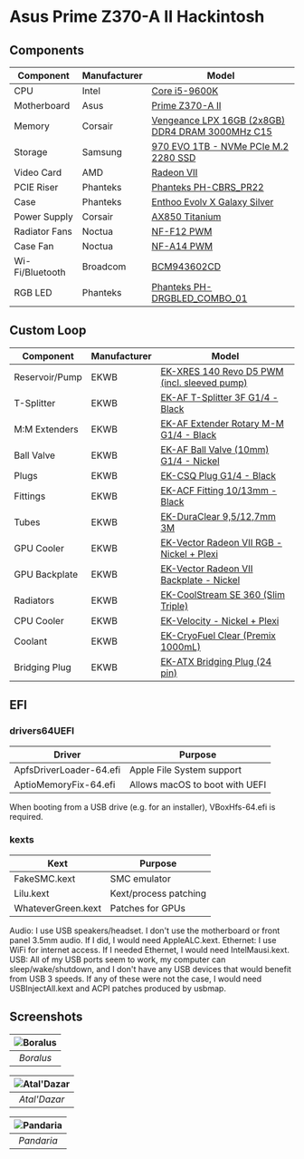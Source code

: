 # Asus Prime Z370-A II Hackintosh

## Components

| Component       | Manufacturer | Model
| --------------- | -------------| -----
| CPU             | Intel        | [Core i5-9600K](https://ark.intel.com/content/www/us/en/ark/products/134896/intel-core-i5-9600k-processor-9m-cache-up-to-4-60-ghz.html)
| Motherboard     | Asus         | [Prime Z370-A II](https://www.asus.com/us/Motherboards/PRIME-Z370-A-II/)
| Memory          | Corsair      | [Vengeance LPX 16GB (2x8GB) DDR4 DRAM 3000MHz C15](https://www.corsair.com/us/en/Categories/Products/Memory/vengeance-lpx-black/p/CMK16GX4M2B3000C15)
| Storage         | Samsung      | [970 EVO 1TB - NVMe PCIe M.2 2280 SSD](https://www.samsung.com/us/computing/memory-storage/solid-state-drives/ssd-970-evo-nvme-m-2-1tb-mz-v7e1t0bw/)
| Video Card      | AMD          | [Radeon VII](https://www.amd.com/en/products/graphics/amd-radeon-vii)
| PCIE Riser      | Phanteks     | [Phanteks PH-CBRS_PR22](http://www.phanteks.com/Riser-Cables.html)
| Case            | Phanteks     | [Enthoo Evolv X Galaxy Silver](http://www.phanteks.com/Enthoo-Evolv-X.html)
| Power Supply    | Corsair      | [AX850 Titanium](https://www.corsair.com/us/en/Categories/Products/Power-Supply-Units/Power-Supply-Units-Advanced/AX-Series%E2%84%A2-80-PLUS-Titanium-Power-Supplies/p/CP-9020151-NA)
| Radiator Fans   | Noctua       | [NF-F12 PWM](https://noctua.at/en/nf-f12-pwm)
| Case Fan        | Noctua       | [NF-A14 PWM](https://noctua.at/en/nf-a14-pwm)
| Wi-Fi/Bluetooth | Broadcom     | [BCM943602CD](https://www.osxwifi.com/product/pc-hackintosh-apple-broadcom-bcm943602cd-802-11-a-b-g-n-ac-bluetooth-4-1-limited-edition/)
| RGB LED         | Phanteks     | [Phanteks PH-DRGBLED_COMBO_01](http://www.phanteks.com/PH-DRGBLED_CMBO.html)

## Custom Loop

| Component       | Manufacturer | Model
| --------------- | -------------| -----
| Reservoir/Pump  | EKWB         | [EK-XRES 140 Revo D5 PWM (incl. sleeved pump)](https://www.ekwb.com/shop/ek-xres-140-revo-d5-pwm-incl-sl-pump)
| T-Splitter      | EKWB         | [EK-AF T-Splitter 3F G1/4 - Black](https://www.ekwb.com/shop/ek-af-t-splitter-3f-g1-4-black)
| M:M Extenders   | EKWB         | [EK-AF Extender Rotary M-M G1/4 - Black](https://www.ekwb.com/shop/ek-af-extender-rotary-m-m-g1-4-black)
| Ball Valve      | EKWB         | [EK-AF Ball Valve (10mm) G1/4 - Nickel](https://www.ekwb.com/shop/ek-af-ball-valve-10mm-g1-4-nickel)
| Plugs           | EKWB         | [EK-CSQ Plug G1/4 - Black](https://www.ekwb.com/shop/ek-csq-plug-g1-4-black)
| Fittings        | EKWB         | [EK-ACF Fitting 10/13mm - Black](https://www.ekwb.com/shop/ek-acf-fitting-10-13mm-black-2)
| Tubes           | EKWB         | [EK-DuraClear 9,5/12,7mm 3M](https://www.ekwb.com/shop/ek-duraclear-9-5-12-7mm)
| GPU Cooler      | EKWB         | [EK-Vector Radeon VII RGB - Nickel + Plexi](https://www.ekwb.com/shop/ek-vector-radeon-vii-rgb-nickel-plexi)
| GPU Backplate   | EKWB         | [EK-Vector Radeon VII Backplate - Nickel](https://www.ekwb.com/shop/ek-vector-radeon-vii-backplate-nickel)
| Radiators       | EKWB         | [EK-CoolStream SE 360 (Slim Triple)](https://www.ekwb.com/shop/ek-coolstream-se-360-slim-triple)
| CPU Cooler      | EKWB         | [EK-Velocity - Nickel + Plexi](https://www.ekwb.com/shop/ek-velocity-nickel-plexi)
| Coolant         | EKWB         | [EK-CryoFuel Clear (Premix 1000mL)](https://www.ekwb.com/shop/ek-cryofuel-clear-premix-1000ml)
| Bridging Plug   | EKWB         | [EK-ATX Bridging Plug (24 pin)](https://www.ekwb.com/shop/ek-atx-bridging-plug-24-pin)

## EFI

### drivers64UEFI

| Driver                  | Purpose
| ----------------------- | ---
| ApfsDriverLoader-64.efi | Apple File System support
| AptioMemoryFix-64.efi   | Allows macOS to boot with UEFI

When booting from a USB drive (e.g. for an installer), VBoxHfs-64.efi is required.

### kexts

| Kext               | Purpose
| ------------------ | ---
| FakeSMC.kext       | SMC emulator
| Lilu.kext          | Kext/process patching
| WhateverGreen.kext | Patches for GPUs

Audio: I use USB speakers/headset. I don't use the motherboard or front panel 3.5mm audio. If I did, I would need AppleALC.kext.
Ethernet: I use WiFi for internet access. If I needed Ethernet, I would need IntelMausi.kext.
USB: All of my USB ports seem to work, my computer can sleep/wake/shutdown, and I don't have any USB devices that would benefit from USB 3 speeds. If any of these were not the case, I would need USBInjectAll.kext and ACPI patches produced by usbmap.

## Screenshots

| ![Boralus](https://github.com/phine-eredar/asus-z370-a-ii-hackintosh/blob/master/screenshots/boralus.png) |
|:--:| 
| *Boralus* |

| ![Atal'Dazar](https://github.com/phine-eredar/asus-z370-a-ii-hackintosh/blob/master/screenshots/ataldazar.png) |
|:--:| 
| *Atal'Dazar* |

| ![Pandaria](https://github.com/phine-eredar/asus-z370-a-ii-hackintosh/blob/master/screenshots/pandaria.png) |
|:--:| 
| *Pandaria* |
